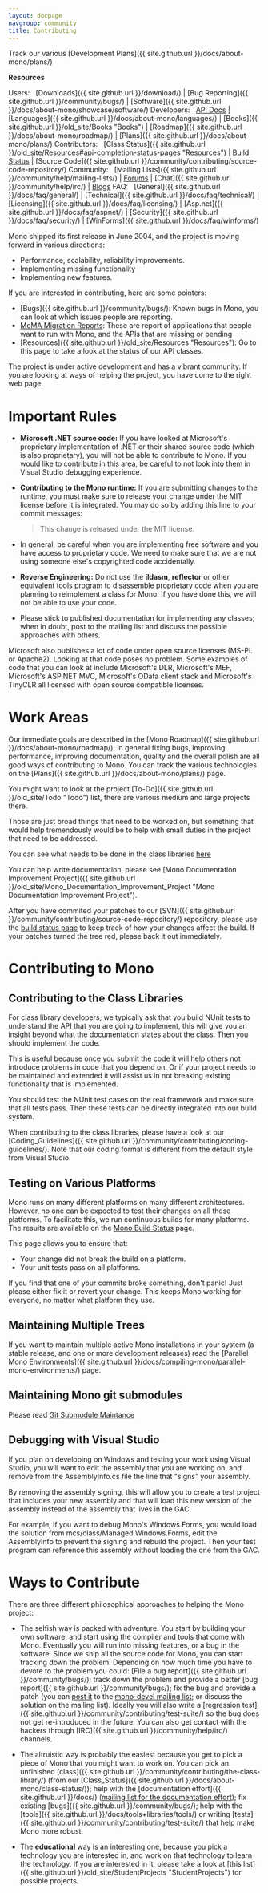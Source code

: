 ```yaml
---
layout: docpage
navgroup: community
title: Contributing
---
```


Track our various [Development Plans]({{ site.github.url }}/docs/about-mono/plans/)

**Resources**

Users:
  [Downloads]({{ site.github.url }}/download/) | [Bug Reporting]({{ site.github.url }}/community/bugs/) | [Software]({{ site.github.url }}/docs/about-mono/showcase/software/)
 Developers:
  [API Docs](http://www.go-mono.com/docs/) | [Languages]({{ site.github.url }}/docs/about-mono/languages/) | [Books]({{ site.github.url }}/old_site/Books "Books") | [Roadmap]({{ site.github.url }}/docs/about-mono/roadmap/) | [Plans]({{ site.github.url }}/docs/about-mono/plans/)
 Contributors:
  [Class Status]({{ site.github.url }}/old_site/Resources#api-completion-status-pages "Resources") | [Build Status](http://wrench.mono-project.com/builds) | [Source Code]({{ site.github.url }}/community/contributing/source-code-repository/)
 Community:
  [Mailing Lists]({{ site.github.url }}/community/help/mailing-lists/) | [Forums](http://www.go-mono.com/forums/) | [Chat]({{ site.github.url }}/community/help/irc/) | [Blogs](http://www.go-mono.com/monologue/)
 FAQ:
  [General]({{ site.github.url }}/docs/faq/general/) | [Technical]({{ site.github.url }}/docs/faq/technical/) | [Licensing]({{ site.github.url }}/docs/faq/licensing/) | [Asp.net]({{ site.github.url }}/docs/faq/aspnet/) | [Security]({{ site.github.url }}/docs/faq/security/) | [WinForms]({{ site.github.url }}/docs/faq/winforms/)

Mono shipped its first release in June 2004, and the project is moving forward in various directions:

-   Performance, scalability, reliability improvements.
-   Implementing missing functionality
-   Implementing new features.

If you are interested in contributing, here are some pointers:

-   [Bugs]({{ site.github.url }}/community/bugs/): Known bugs in Mono, you can look at which issues people are reporting.
-   [MoMA Migration Reports](/index.php?title=MoMA_Migration_Reports&action=edit&redlink=1 "MoMA Migration Reports (page does not exist)"): These are report of applications that people want to run with Mono, and the APIs that are missing or pending
-   [Resources]({{ site.github.url }}/old_site/Resources "Resources"): Go to this page to take a look at the status of our API classes.

The project is under active development and has a vibrant community. If you are looking at ways of helping the project, you have come to the right web page.

Important Rules
===============

-   **Microsoft .NET source code:** If you have looked at Microsoft's proprietary implementation of .NET or their shared source code (which is also proprietary), you will not be able to contribute to Mono. If you would like to contribute in this area, be careful to not look into them in Visual Studio debugging experience.

-   **Contributing to the Mono runtime:** If you are submitting changes to the runtime, you must make sure to release your change under the MIT license before it is integrated. You may do so by adding this line to your commit messages:

    > This change is released under the MIT license.

-   In general, be careful when you are implementing free software and you have access to proprietary code. We need to make sure that we are not using someone else's copyrighted code accidentally.

-   **Reverse Engineering:** Do not use the **ildasm**, **reflector** or other equivalent tools program to disassemble proprietary code when you are planning to reimplement a class for Mono. If you have done this, we will not be able to use your code.

-   Please stick to published documentation for implementing any classes; when in doubt, post to the mailing list and discuss the possible approaches with others.

Microsoft also publishes a lot of code under open source licenses (MS-PL or Apache2). Looking at that code poses no problem. Some examples of code that you can look at include Microsoft's DLR, Microsoft's MEF, Microsoft's ASP.NET MVC, Microsoft's OData client stack and Microsoft's TinyCLR all licensed with open source compatible licenses.

Work Areas
==========

Our immediate goals are described in the [Mono Roadmap]({{ site.github.url }}/docs/about-mono/roadmap/), in general fixing bugs, improving performance, improving documentation, quality and the overall polish are all good ways of contributing to Mono. You can track the various technologies on the [Plans]({{ site.github.url }}/docs/about-mono/plans/) page.

You might want to look at the project [To-Do]({{ site.github.url }}/old_site/Todo "Todo") list, there are various medium and large projects there.

Those are just broad things that need to be worked on, but something that would help tremendously would be to help with small duties in the project that need to be addressed.

You can see what needs to be done in the class libraries [here](http://www.go-mono.com/status/)

You can help write documentation, please see [Mono Documentation Improvement Project]({{ site.github.url }}/old_site/Mono_Documentation_Improvement_Project "Mono Documentation Improvement Project").

After you have commited your patches to our [SVN]({{ site.github.url }}/community/contributing/source-code-repository/) repository, please use the [build status page](http://wrench.mono-project.com/builds) to keep track of how your changes affect the build. If your patches turned the tree red, please back it out immediately.

Contributing to Mono
====================

Contributing to the Class Libraries
-----------------------------------

For class library developers, we typically ask that you build NUnit tests to understand the API that you are going to implement, this will give you an insight beyond what the documentation states about the class. Then you should implement the code.

This is useful because once you submit the code it will help others not introduce problems in code that you depend on. Or if your project needs to be maintained and extended it will assist us in not breaking existing functionality that is implemented.

You should test the NUnit test cases on the real framework and make sure that all tests pass. Then these tests can be directly integrated into our build system.

When contributing to the class libraries, please have a look at our [Coding\_Guidelines]({{ site.github.url }}/community/contributing/coding-guidelines/). Note that our coding format is different from the default style from Visual Studio.

Testing on Various Platforms
----------------------------

Mono runs on many different platforms on many different architectures. However, no one can be expected to test their changes on all these platforms. To facilitate this, we run continuous builds for many platforms. The results are available on the [Mono Build Status](http://wrench.mono-project.com/) page.

This page allows you to ensure that:

-   Your change did not break the build on a platform.
-   Your unit tests pass on all platforms.

If you find that one of your commits broke something, don't panic! Just please either fix it or revert your change. This keeps Mono working for everyone, no matter what platform they use.

Maintaining Multiple Trees
--------------------------

If you want to maintain multiple active Mono installations in your system (a stable release, and one or more development releases) read the [Parallel Mono Environments]({{ site.github.url }}/docs/compiling-mono/parallel-mono-environments/) page.

Maintaining Mono git submodules
-------------------------------

Please read [Git Submodule Maintance](/index.php?title=Git_Submodule_Maintance&action=edit&redlink=1 "Git Submodule Maintance (page does not exist)")

Debugging with Visual Studio
----------------------------

If you plan on developing on Windows and testing your work using Visual Studio, you will want to edit the assembly that you are working on, and remove from the AssemblyInfo.cs file the line that "signs" your assembly.

By removing the assembly signing, this will allow you to create a test project that includes your new assembly and that will load this new version of the assembly instead of the assembly that lives in the GAC.

For example, if you want to debug Mono's Windows.Forms, you would load the solution from mcs/class/Managed.Windows.Forms, edit the AssemblyInfo to prevent the signing and rebuild the project. Then your test program can reference this assembly without loading the one from the GAC.

Ways to Contribute
==================

There are three different philosophical approaches to helping the Mono project:

-   The selfish way is packed with adventure. You start by building your own software, and start using the compiler and tools that come with Mono. Eventually you will run into missing features, or a bug in the software. Since we ship all the source code for Mono, you can start tracking down the problem. Depending on how much time you have to devote to the problem you could: [File a bug report]({{ site.github.url }}/community/bugs/); track down the problem and provide a better [bug report]({{ site.github.url }}/community/bugs/); fix the bug and provide a patch (you can [post it](mailto:mono-devel-list@ximian.com) to the [mono-devel mailing list](http://lists.ximian.com/mailman/listinfo/mono-devel-list); or discuss the solution on the mailing list). Ideally you will also write a [regression test]({{ site.github.url }}/community/contributing/test-suite/) so the bug does not get re-introduced in the future. You can also get contact with the hackers through [IRC]({{ site.github.url }}/community/help/irc/) channels.

-   The altruistic way is probably the easiest because you get to pick a piece of Mono that you might want to work on. You can pick an unfinished [class]({{ site.github.url }}/community/contributing/the-class-library/) (from our [Class\_Status]({{ site.github.url }}/docs/about-mono/class-status/)); help with the [documentation effort]({{ site.github.url }}/docs/) ([mailing list for the documentation effort](http://lists.ximian.com/mailman/listinfo/mono-docs-list)); fix existing [bugs]({{ site.github.url }}/community/bugs/); help with the [tools]({{ site.github.url }}/docs/tools+libraries/tools/) or writing [tests]({{ site.github.url }}/community/contributing/test-suite/) that help make Mono more robust.

-   The **educational** way is an interesting one, because you pick a technology you are interested in, and work on that technology to learn the technology. If you are interested in it, please take a look at [this list]({{ site.github.url }}/old_site/StudentProjects "StudentProjects") for possible projects.
